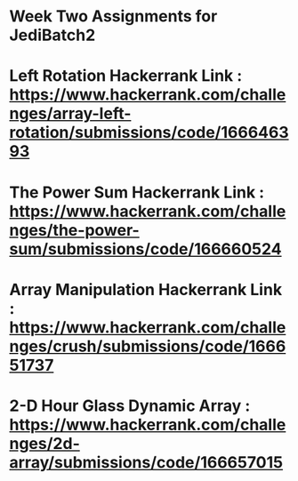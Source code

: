 # Week Two Assignments for JediBatch2
# Left Rotation Hackerrank Link : https://www.hackerrank.com/challenges/array-left-rotation/submissions/code/166646393
# The Power Sum Hackerrank Link : https://www.hackerrank.com/challenges/the-power-sum/submissions/code/166660524
# Array Manipulation Hackerrank Link : https://www.hackerrank.com/challenges/crush/submissions/code/166651737
# 2-D Hour Glass Dynamic Array : https://www.hackerrank.com/challenges/2d-array/submissions/code/166657015
